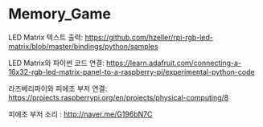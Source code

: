 # Memory_Game
LED Matrix 텍스트 출력: https://github.com/hzeller/rpi-rgb-led-matrix/blob/master/bindings/python/samples

LED Matrix와 파이썬 코드 연결:  https://learn.adafruit.com/connecting-a-16x32-rgb-led-matrix-panel-to-a-raspberry-pi/experimental-python-code

라즈베리파이와 피에조 부저 연결: https://projects.raspberrypi.org/en/projects/physical-computing/8

피에조 부저 소리 : http://naver.me/G196bN7C
